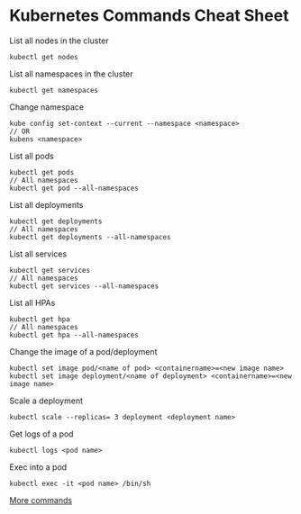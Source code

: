 # Kubernetes Commands Cheat Sheet

List all nodes in the cluster
```
kubectl get nodes
```

List all namespaces in the cluster
```
kubectl get namespaces
```

Change namespace
```
kube config set-context --current --namespace <namespace>
// OR
kubens <namespace>
```

List all pods
```
kubectl get pods
// All namespaces
kubectl get pod --all-namespaces
```

List all deployments
```
kubectl get deployments
// All namespaces
kubectl get deployments --all-namespaces
```

List all services
```
kubectl get services
// All namespaces
kubectl get services --all-namespaces
```

List all HPAs
```
kubectl get hpa
// All namespaces
kubectl get hpa --all-namespaces
```

Change the image of a pod/deployment
```
kubectl set image pod/<name of pod> <containername>=<new image name>
kubectl set image deployment/<name of deployment> <containername>=<new image name>
```

Scale a deployment
```
kubectl scale --replicas= 3 deployment <deployment name>
```

Get logs of a pod
```
kubectl logs <pod name>
```

Exec into a pod
```
kubectl exec -it <pod name> /bin/sh
```

[More commands](https://kubernetes.io/docs/reference/kubectl/cheatsheet/)